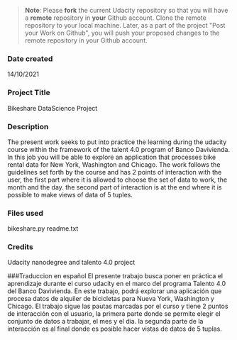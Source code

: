 >**Note**: Please **fork** the current Udacity repository so that you will have a **remote** repository in **your** Github account. Clone the remote repository to your local machine. Later, as a part of the project "Post your Work on Github", you will push your proposed changes to the remote repository in your Github account.

### Date created
14/10/2021

### Project Title
Bikeshare DataScience Project

### Description
The present work seeks to put into practice the learning during the udacity course within the framework of the talent 4.0 program of Banco Davivienda. In this job you will be able to explore an application that processes bike rental data for New York, Washington and Chicago.
The work follows the guidelines set forth by the course and has 2 points of interaction with the user, the first part where it is allowed to choose the set of data to work, the month and the day.
the second part of interaction is at the end where it is possible to make views of data of 5 tuples. 

### Files used
bikeshare.py
readme.txt

### Credits
Udacity nanodegree and talento 4.0 project

###Traduccion en español
El presente trabajo busca poner en práctica el aprendizaje durante el curso udacity en el marco del programa Talento 4.0 del Banco Davivienda. En este trabajo, podrá explorar una aplicación que procesa datos de alquiler de bicicletas para Nueva York, Washington y Chicago.
El trabajo sigue las pautas marcadas por el curso y tiene 2 puntos de interacción con el usuario, la primera parte donde se permite elegir el conjunto de datos a trabajar, el mes y el día.
la segunda parte de la interacción es al final donde es posible hacer vistas de datos de 5 tuplas.

